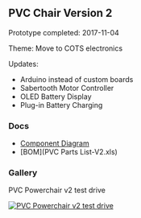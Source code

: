 
## PVC Chair Version 2

Prototype completed: 2017-11-04

Theme: Move to COTS electronics

Updates:

* Arduino instead of custom boards
* Sabertooth Motor Controller
* OLED Battery Display
* Plug-in Battery Charging

### Docs

* [Component Diagram](pvc-chair-component-diagram.png)
* [BOM](PVC Parts List-V2.xls)

### Gallery

PVC Powerchair v2 test drive

[![PVC Powerchair v2 test drive](https://img.youtube.com/vi/sLA0mYiXbEk/0.jpg)](https://www.youtube.com/watch?v=sLA0mYiXbEk)
